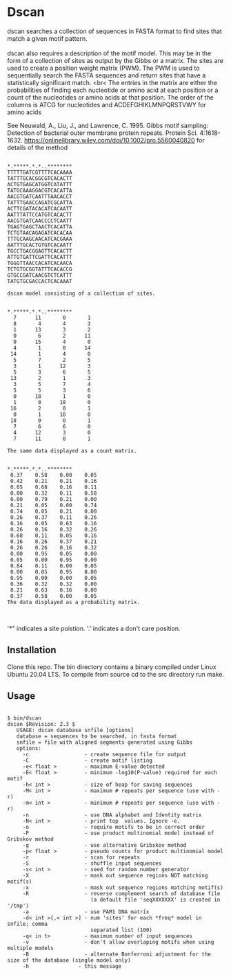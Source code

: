 # Dscan

dscan searches a collection of sequences in FASTA format to find sites that match a given motif pattern.<br><br>
dscan also requires a
description of the motif model. This may be in the form of a collection of sites as output by the Gibbs or a matrix. The sites are used to create a position weight matrix (PWM). The PWM is used to sequentially search the FASTA sequences and return sites that have a statistically significant match. <br<
The entries in the matrix are
either the probabilities of finding each nucleotide or amino acid at each position or a
count of the nucleotides or amino acids at that position. The order of the columns is
ATCG for nucleotides and ACDEFGHIKLMNPQRSTVWY for amino acids<br>

See Neuwald, A., Liu, J., and Lawrence, C. 1995. Gibbs
motif sampling: Detection of bacterial outer
membrane protein repeats. Protein Sci. 4:1618-1632. https://onlinelibrary.wiley.com/doi/10.1002/pro.5560040820 for details of the method<br>

<pre><code>
*.*****.*.*..********
TTTTTGATCGTTTTCACAAAA
TATTTGCACGGCGTCACACTT
ACTGTGAGCATGGTCATATTT
TATGCAAAGGACGTCACATTA
AACGTGATCAATTTAACACCT
TATTTGAACCAGATCGCATTA
ACTTCGATACACATCACAATT
AATTTATTCCATGTCACACTT
AACGTGATCAACCCCTCAATT
TGAGTGAGCTAACTCACATTA
TCTGTAACAGAGATCACACAA
TTTGCAAGCAACATCACGAAA
AATTTGCACTGTGTCACAATT
TGCCTGACGGAGTTCACACTT
ATTGTGATTCGATTCACATTT
TGGGTTAACCACATCACAACA
TCTGTGCGGTATTTCACACCG
GTGCCGATCAACGTCTCATTT
TATGTGCGACCACTCACAAAT

dscan model consisting of a collection of sites.


*.*****.*.*..********
  7      11       0       1
  8       4       4       3
  1      13       3       2
  0       6       2      11
  0      15       4       0
  4       1       0      14
 14       1       4       0
  5       7       2       5
  3       1      12       3
  5       3       6       5
 13       2       1       3
  3       5       7       4
  5       5       3       6
  0      18       1       0
  1       0      18       0
 16       2       0       1
  0       1      18       0
 18       0       0       1
  7       6       6       0
  4      12       3       0
  7      11       0       1

The same data displayed as a count matrix.


*.*****.*.*..********
 0.37    0.58    0.00    0.05
 0.42    0.21    0.21    0.16
 0.05    0.68    0.16    0.11
 0.00    0.32    0.11    0.58
 0.00    0.79    0.21    0.00
 0.21    0.05    0.00    0.74
 0.74    0.05    0.21    0.00
 0.26    0.37    0.11    0.26
 0.16    0.05    0.63    0.16
 0.26    0.16    0.32    0.26
 0.68    0.11    0.05    0.16
 0.16    0.26    0.37    0.21
 0.26    0.26    0.16    0.32
 0.00    0.95    0.05    0.00
 0.05    0.00    0.95    0.00
 0.84    0.11    0.00    0.05
 0.00    0.05    0.95    0.00
 0.95    0.00    0.00    0.05
 0.36    0.32    0.32    0.00
 0.21    0.63    0.16    0.00
 0.37    0.58    0.00    0.05
The data displayed as a probability matrix. 
</code></pre> <br>
'*" indicates a site poistion. '.' indicates a don't care position.

## Installation ##

Clone this repo. The bin directory contains a binary compiled under Linux Ubuntu 20.04 LTS. To compile from source cd to the src directory run make.<br>

## Usage ##

<pre><code>
$ bin/dscan
dscan $Revision: 2.3 $
   USAGE: dscan database snfile [options]
   database = sequences to be searched, in fasta format
   snfile = file with aligned segments generated using Gibbs
   options:
     -c                  - create sequence file for output
     -C                  - create motif listing
     -e< float >         - maximum E-value detected
     -E< float >         - minimum -log10(P-value) required for each motif
     -h< int >           - size of heap for saving sequences
     -M< int >           - maximum # repeats per sequence (use with -r)
     -m< int >           - minimum # repeats per sequence (use with -r)
     -n                  - use DNA alphabet and Identity matrix
     -N< int >           - print top <int> values. Ignore -e.
     -o                  - require motifs to be in correct order
     -P                  - use product multinomial model instead of Gribskov method
     -g                  - use alternative Gribskov method
     -p< float >         - pseudo counts for product multinomial model
     -r                  - scan for repeats
     -S                  - shuffle input sequences
     -s< int >           - seed for random number generator
     -X                  - mask out sequence regions NOT matching motif(s)
     -x                  - mask out sequence regions matching motif(s)
     -R                  - reverse complement search of database file
                           (a default file 'seqXXXXXXX' is created in '/tmp')
     -a                  - use PAM1 DNA matrix
     -d< int >[,< int >] - num 'sites' for each *freq* model in snfile; comma
                           separated list (100)
     -q< in t>           - maximum number of input sequences
     -v                  - don't allow overlaping motifs when using multiple models
     -B                  - alternate Bonferroni adjustment for the size of the database (single model only)
     -h                - this message
</code></pre>


